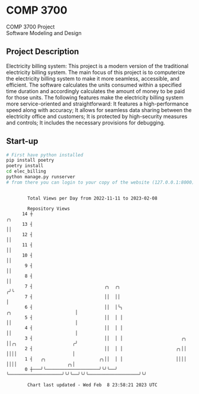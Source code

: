 # COMP 3700
COMP 3700 Project  
Software Modeling and Design
## Project Description
Electricity billing system: This project is a modern version of the traditional electricity billing system. The main focus of this project is to computerize the electricity billing system to make it more seamless, accessible, and efficient. The software calculates the units consumed within a specified time duration and accordingly calculates the amount of money to be paid for those units. The following features make the electricity billing system more service-oriented and straightforward: It features a high-performance speed along with accuracy; It allows for seamless data sharing between the electricity office and customers; It is protected by high-security measures and controls; It includes the necessary provisions for debugging.

## Start-up
```bash
# First have python installed
pip install poetry
poetry install
cd elec_billing
python manage.py runserver
# from there you can login to your copy of the website (127.0.0.1:8000), default creds are admin/admin
```

```

        Total Views per Day from 2022-11-11 to 2023-02-08

        Repository Views
      14 ┼                                                                                       ╭╮
      13 ┤                                                                                       ││
      12 ┤                                                                                       ││
      11 ┤                                                                                       ││
      10 ┤                                                                                       ││
       9 ┤                                                                                       ││
       8 ┤                                                                                       ││
       7 ┤                           ╭╮  ╭╮                                                     ╭╯╰
       7 ┤                           ││  ││                                                     │
       6 ┤                           ││  │╰╮                          ╭╮                        │
       5 ┤                           ││  │ │                          ││                        │
       4 ┤                           ││  │ │                          ││                        │
       3 ┤                           ││  │ │                      ╭╮  ││╭╮                     ╭╯
       2 ┤                           ││  │ │                    ╭╮││  ││││                     │
       1 ┤   ╭╮                    ╭╮││  │ │                    ││││  ││││                   ╭╮│
       0 ┼───╯╰────────────────────╯╰╯╰──╯ ╰────────────────────╯╰╯╰──╯╰╯╰───────────────────╯╰╯

        Chart last updated - Wed Feb  8 23:58:21 2023 UTC
        
```
